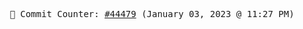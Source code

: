 <p align="center">
    <samp>
        📮 Commit Counter: <a href="https://github.com/Javascript-void0/Javascript-void0/commits/main">#44479</a> (January 03, 2023 @ 11:27 PM)
    </samp>
</p>
